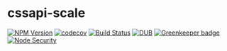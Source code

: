 # cssapi-scale

[![NPM Version](https://img.shields.io/npm/v/cssapi-scale.svg)](https://www.npmjs.com/package/cssapi-scale)
[![codecov](https://img.shields.io/codecov/c/github/Undistraction/cssapi-scale.svg)](https://codecov.io/gh/Undistraction/cssapi-scale)
[![Build Status](https://img.shields.io/travis/Undistraction/cssapi-scale.svg)](https://travis-ci.org/Undistraction/cssapi-scale)
[![DUB](https://img.shields.io/dub/l/vibe-d.svg)](./LICENSE.md)
[![Greenkeeper badge](https://badges.greenkeeper.io/Undistraction/cssapi-scale.svg)](https://greenkeeper.io/)
[![Node Security](https://nodesecurity.io/orgs/undistraction/projects/ac408643-dbc9-44c9-8527-fec03f14c1d5/badge)](https://nodesecurity.io/orgs/undistraction/projects/ac408643-dbc9-44c9-8527-fec03f14c1d5)
